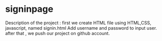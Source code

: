 # signinpage
Description of the project : first we create HTML file using HTML,CSS, javascript, named signin.html 
Add username and password to input user. after that , we push our project on github account.
